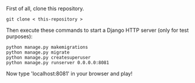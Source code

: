 First of all, clone this repository.

    git clone < this-repository >

Then execute these commands to start a Django HTTP server (only for test
purposes):

    python manage.py makemigrations
    python manage.py migrate
    python manage.py createsuperuser
    python manage.py runserver 0.0.0.0:8081

Now type 'localhost:8081' in your browser and play!
